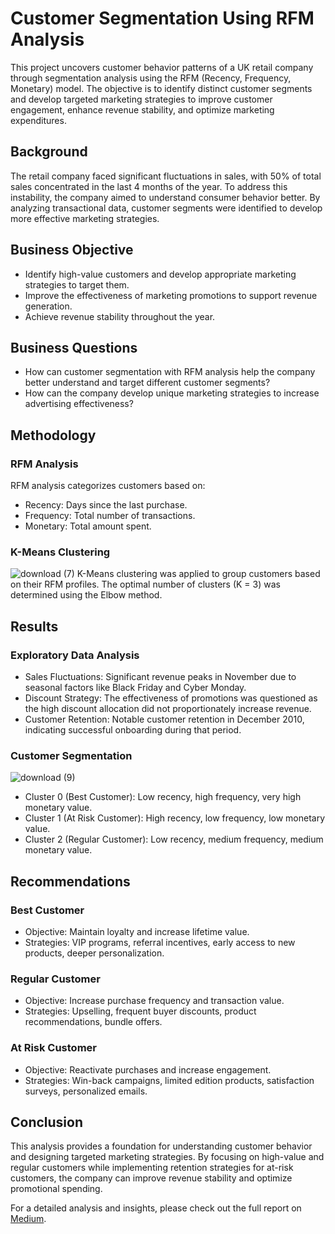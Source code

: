 # Customer Segmentation Using RFM Analysis
This project uncovers customer behavior patterns of a UK retail company through segmentation analysis using the RFM (Recency, Frequency, Monetary) model. The objective is to identify distinct customer segments and develop targeted marketing strategies to improve customer engagement, enhance revenue stability, and optimize marketing expenditures.
## Background
The retail company faced significant fluctuations in sales, with 50% of total sales concentrated in the last 4 months of the year. To address this instability, the company aimed to understand consumer behavior better. By analyzing transactional data, customer segments were identified to develop more effective marketing strategies.
## Business Objective
- Identify high-value customers and develop appropriate marketing strategies to target them.
- Improve the effectiveness of marketing promotions to support revenue generation.
- Achieve revenue stability throughout the year.
## Business Questions
- How can customer segmentation with RFM analysis help the company better understand and target different customer segments?
- How can the company develop unique marketing strategies to increase advertising effectiveness?

## Methodology
### RFM Analysis
RFM analysis categorizes customers based on:
- Recency: Days since the last purchase.
- Frequency: Total number of transactions.
- Monetary: Total amount spent.
### K-Means Clustering
![download (7)](https://github.com/user-attachments/assets/b9d98c38-c411-4873-ad08-f649f1f225e9)
K-Means clustering was applied to group customers based on their RFM profiles. The optimal number of clusters (K = 3) was determined using the Elbow method.

## Results
### Exploratory Data Analysis
- Sales Fluctuations: Significant revenue peaks in November due to seasonal factors like Black Friday and Cyber Monday.
- Discount Strategy: The effectiveness of promotions was questioned as the high discount allocation did not proportionately increase revenue.
- Customer Retention: Notable customer retention in December 2010, indicating successful onboarding during that period.
### Customer Segmentation
![download (9)](https://github.com/user-attachments/assets/ba5a2b73-29b8-407d-81f5-75738b64017e)
- Cluster 0 (Best Customer): Low recency, high frequency, very high monetary value.
- Cluster 1 (At Risk Customer): High recency, low frequency, low monetary value.
- Cluster 2 (Regular Customer): Low recency, medium frequency, medium monetary value.

## Recommendations
### Best Customer
- Objective: Maintain loyalty and increase lifetime value.
- Strategies: VIP programs, referral incentives, early access to new products, deeper personalization.
### Regular Customer
- Objective: Increase purchase frequency and transaction value.
- Strategies: Upselling, frequent buyer discounts, product recommendations, bundle offers.
### At Risk Customer
- Objective: Reactivate purchases and increase engagement.
- Strategies: Win-back campaigns, limited edition products, satisfaction surveys, personalized emails.

## Conclusion
This analysis provides a foundation for understanding customer behavior and designing targeted marketing strategies. By focusing on high-value and regular customers while implementing retention strategies for at-risk customers, the company can improve revenue stability and optimize promotional spending.

For a detailed analysis and insights, please check out the full report on [Medium](https://medium.com/@febbyngrni/customer-segmentation-using-rfm-analysis-in-retail-uk-d7f22a40a20c).
